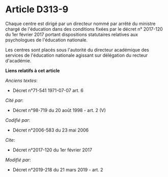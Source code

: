 # Article D313-9

Chaque centre est dirigé par un directeur nommé par arrêté du ministre chargé de l'éducation dans des conditions fixées par
le décret n° 2017-120 du 1er février 2017 portant dispositions statutaires relatives aux psychologues de l'éducation
nationale.

Les centres sont placés sous l'autorité du directeur académique des services de l'éducation nationale agissant sur délégation
du recteur d'académie.

**Liens relatifs à cet article**

_Anciens textes_:

  - Décret n°71-541 1971-07-07 art. 6

_Cité par_:

  - Décret n°98-719 du 20 août 1998 - art. 2 (V)

_Codifié par_:

  - Décret n°2006-583 du 23 mai 2006

_Cite_:

  - Décret n°2017-120 du 1er février 2017

_Modifié par_:

  - Décret n°2019-218 du 21 mars 2019 - art. 2
